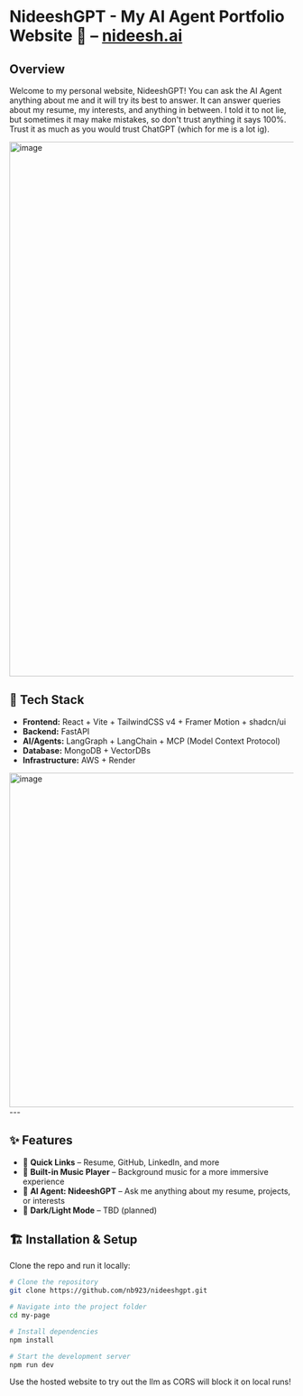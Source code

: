 # NideeshGPT - My AI Agent Portfolio Website 💪 – [nideesh.ai](https://nideesh.ai)

## Overview  

Welcome to my personal website, NideeshGPT! You can ask the AI Agent anything about me and it will try its best to answer. It can answer queries about my resume, my interests, and anything in between. I told it to not lie, but sometimes it may make mistakes, so don't trust anything it says 100%. Trust it as much as you would trust ChatGPT (which for me is a lot ig).

<img width="1920" height="948" alt="image" src="https://github.com/user-attachments/assets/3c81bd3a-0394-4a6e-91c6-d4773c5d1ea1" />

## 🚀 Tech Stack
- **Frontend:** React + Vite + TailwindCSS v4 + Framer Motion + shadcn/ui  
- **Backend:** FastAPI  
- **AI/Agents:** LangGraph + LangChain + MCP (Model Context Protocol)  
- **Database:** MongoDB + VectorDBs  
- **Infrastructure:** AWS + Render  

<img width="980" height="593" alt="image" src="https://github.com/user-attachments/assets/eb5ef2f3-c0c9-41c0-9817-17c7bbfbdf0c" />
---

## ✨ Features
- 🔗 **Quick Links** – Resume, GitHub, LinkedIn, and more  
- 🎵 **Built-in Music Player** – Background music for a more immersive experience  
- 🤖 **AI Agent: NideeshGPT** – Ask me anything about my resume, projects, or interests  
- 🌙 **Dark/Light Mode** – TBD (planned)  

## 🏗 Installation & Setup

Clone the repo and run it locally:

```bash
# Clone the repository
git clone https://github.com/nb923/nideeshgpt.git  

# Navigate into the project folder
cd my-page  

# Install dependencies
npm install  

# Start the development server
npm run dev
```

Use the hosted website to try out the llm as CORS will block it on local runs!
